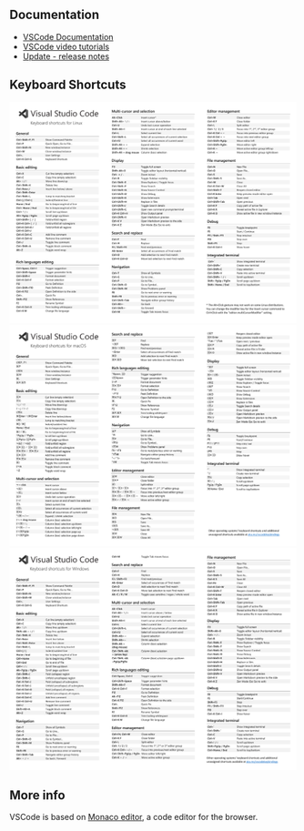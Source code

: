 ## Documentation

*   [VSCode Documentation](https://code.visualstudio.com/docs#vscode)
*   [VSCode video tutorials](https://code.visualstudio.com/docs/getstarted/introvideos#VSCode)
*   [Update - release notes](https://code.visualstudio.com/updates/)

## Keyboard Shortcuts

![](./help/keyboard-shortcuts/keyboard-shortcuts-linux.png)
![](./help/keyboard-shortcuts/keyboard-shortcuts-macos.png)
![](./help/keyboard-shortcuts/keyboard-shortcuts-windows.png)

## More info

VSCode is based on [Monaco editor](https://github.com/microsoft/monaco-editor), a code editor for the browser.

